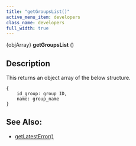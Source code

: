 ```yaml
---
title: "getGroupsList()"
active_menu_item: developers
class_name: developers
full_width: true
---
```



{objArray} **getGroupsList** ()

## Description

This returns an object array of the below structure.

    {
        id_group: group ID, 
        name: group_name
    }
     
   

## See Also:

 - [getLatestError()](../../ssj-object/miscellaneous/getlatesterror)

